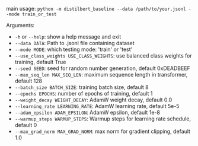 main usage: `python -m distilbert_baseline --data /path/to/your.jsonl --mode train_or_test`

Arguments:
* `-h` or `--help`: show a help message and exit
* `--data DATA`: Path to .jsonl file containing dataset 
* `--mode MODE`: which testing mode: 'train' or 'test'
* `--use_class_weights USE_CLASS_WEIGHTS`: use balanced class weights for training, default True
* `--seed SEED`: seed for random number generation, default 0xDEADBEEF
* `--max_seq_len MAX_SEQ_LEN`: maximum sequence length in transformer, default 128
* `--batch_size BATCH_SIZE`: training batch size, default 8
* `--epochs EPOCHS`: number of epochs of training, default 1
* `--weight_decay WEIGHT_DECAY`: AdamW weight decay, default 0.0
* `--learning_rate LEARNING_RATE`: AdamW learning rate, default 5e-5
* `--adam_epsilon ADAM_EPSILON`: AdamW epsilon, default 1e-8
* `--warmup_steps WARMUP_STEPS`: Warmup steps for learning rate schedule, default 0
* `--max_grad_norm MAX_GRAD_NORM`: max norm for gradient clipping, default 1.0
